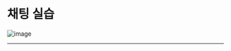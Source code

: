 # 채팅 실습

![image](https://user-images.githubusercontent.com/68372094/160975308-718fd500-2281-4ed1-9d08-885e5f32bd9f.png)
* * *
